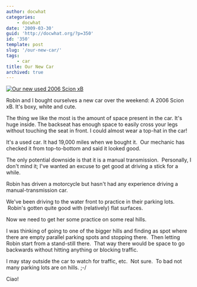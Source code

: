 ```yaml
---
author: docwhat
categories:
    - docwhat
date: '2009-03-30'
guid: 'http://docwhat.org/?p=350'
id: '350'
template: post
slug: '/our-new-car/'
tags:
    - car
title: Our New Car
archived: true
---
```


[![Our new used 2006 Scion
xB](https://farm4.static.flickr.com/3462/3398968942_fec485a118_m.jpg)](https://www.flickr.com/photos/docwhat/3398968942/ 'Our new used 2006 Scion xB')

Robin and I bought ourselves a new car over the weekend: A 2006 Scion xB. It's
boxy, white and cute.

The thing we like the most is the amount of space present in the car. It's
huge inside. The backseat has enough space to easily cross your legs without
touching the seat in front. I could almost wear a top-hat in the car!

<!-- more -->

It's a used car. It had 19,000 miles when we bought it.  Our mechanic has
checked it from top-to-bottom and said it looked good.

The only potential downside is that it is a manual transmission.  Personally,
I don't mind it; I've wanted an excuse to get good at driving a stick for a
while.

Robin has driven a motorcycle but hasn't had any experience driving a
manual-transmission car.

We've been driving to the water front to practice in their parking lots.
 Robin's gotten quite good with (relatively) flat surfaces.

Now we need to get her some practice on some real hills.

I was thinking of going to one of the bigger hills and finding as spot where
there are empty parallel parking spots and stopping there.  Then letting Robin
start from a stand-still there.  That way there would be space to go backwards
without hitting anything or blocking traffic.

I may stay outside the car to watch for traffic, etc.  Not sure.  To bad not
many parking lots are on hills. ;-/

Ciao!
